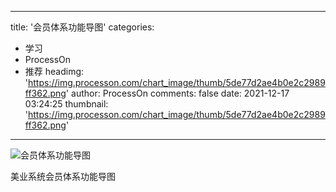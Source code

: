 
---
title: '会员体系功能导图'
categories: 
 - 学习
 - ProcessOn
 - 推荐
headimg: 'https://img.processon.com/chart_image/thumb/5de77d2ae4b0e2c2989ff362.png'
author: ProcessOn
comments: false
date: 2021-12-17 03:24:25
thumbnail: 'https://img.processon.com/chart_image/thumb/5de77d2ae4b0e2c2989ff362.png'
---

<div>   
<img class="thumb" alt="会员体系功能导图" src="https://img.processon.com/chart_image/thumb/5de77d2ae4b0e2c2989ff362.png" referrerpolicy="no-referrer">
<p>美业系统会员体系功能导图</p>  
</div>
            
